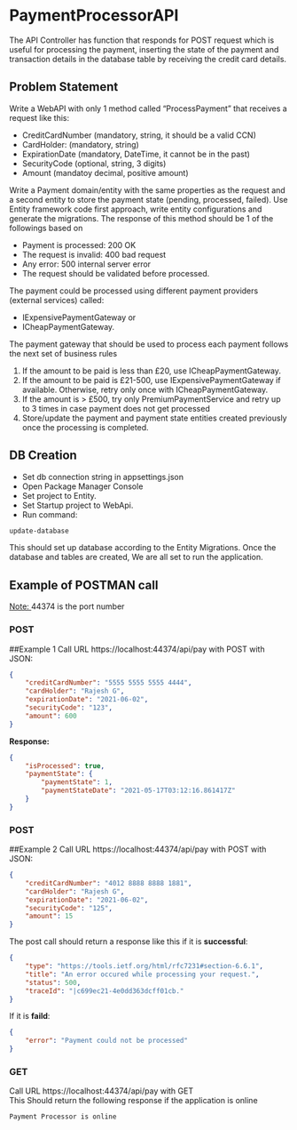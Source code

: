 # PaymentProcessorAPI
The API Controller has function that responds for POST request which is useful for processing the payment, inserting the state of the payment and transaction details in the database table by receiving the credit card details.

## Problem Statement

Write a WebAPI with only 1 method called “ProcessPayment” that receives a request like this:
- CreditCardNumber (mandatory, string, it should be a valid CCN)
- CardHolder: (mandatory, string)
- ExpirationDate (mandatory, DateTime, it cannot be in the past)
- SecurityCode (optional, string, 3 digits)
- Amount (mandatoy decimal, positive amount)

Write a Payment domain/entity with the same properties as the request and a second entity to store
the payment state (pending, processed, failed). Use Entity framework code first approach, write
entity configurations and generate the migrations.
The response of this method should be 1 of the followings based on
- Payment is processed: 200 OK
- The request is invalid: 400 bad request
- Any error: 500 internal server error
- The request should be validated before processed.

The payment could be processed using different payment providers (external services) called:
- IExpensivePaymentGateway or
- ICheapPaymentGateway.

The payment gateway that should be used to process each payment follows the next set of business
rules
1. If the amount to be paid is less than £20, use ICheapPaymentGateway.
2. If the amount to be paid is £21-500, use IExpensivePaymentGateway if available. Otherwise, retry
only once with ICheapPaymentGateway.
3. If the amount is > £500, try only PremiumPaymentService and retry up to 3 times in case payment
does not get processed
4. Store/update the payment and payment state entities created previously once the processing is
completed.

## DB Creation
* Set db connection string in appsettings.json
* Open Package Manager Console
* Set project to Entity.
* Set Startup project to WebApi.
* Run command:
```bash
update-database
```
This should set up database according to the Entity Migrations. Once the database and tables are created, We are all set to run the application.
## Example of POSTMAN call
<ins> Note: </ins> 44374 is the port number
### POST
##Example 1
Call URL https://localhost:44374/api/pay with POST with JSON:

```json
{
    "creditCardNumber": "5555 5555 5555 4444",
    "cardHolder": "Rajesh G",
    "expirationDate": "2021-06-02",
    "securityCode": "123",
    "amount": 600
}
```
**Response:**
```json
{
    "isProcessed": true,
    "paymentState": {
        "paymentState": 1,
        "paymentStateDate": "2021-05-17T03:12:16.861417Z"
    }
}
```
### POST
##Example 2
Call URL https://localhost:44374/api/pay with POST with JSON:

```json
{
    "creditCardNumber": "4012 8888 8888 1881",
    "cardHolder": "Rajesh G",
    "expirationDate": "2021-06-02",
    "securityCode": "125",
    "amount": 15
}
```
The post call should return a response like this if it is **successful**:
```json
{
    "type": "https://tools.ietf.org/html/rfc7231#section-6.6.1",
    "title": "An error occured while processing your request.",
    "status": 500,
    "traceId": "|c699ec21-4e0dd363dcff01cb."
}
```
If it is **faild**:
```json
{
    "error": "Payment could not be processed"
}
```
### GET
Call URL https://localhost:44374/api/pay with GET  
This Should return the following response if the application is online
```
Payment Processor is online
```
